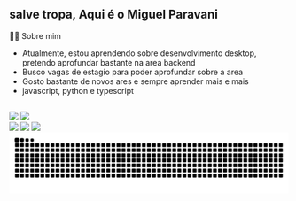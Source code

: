 ## salve tropa, Aqui é o Miguel Paravani 
😶‍🌫️ Sobre mim
- Atualmente, estou aprendendo sobre desenvolvimento desktop, pretendo aprofundar bastante na area backend
- Busco vagas de estagio para poder aprofundar sobre a area
- Gosto bastante de novos ares e sempre aprender mais e mais
- javascript, python e typescript 
    ##
  
<div>
 <a href-"https://github.com/Paravani">
 <img height="180em" src="https://github-readme-stats.vercel.app/api?username=Paravani&show_1cons-true&theme=dracula&include_all_commits-truel&count_private-true"/>
 <img height="180em" src="https://github-readme-stats.vercel.app/api/top-langs/?username=Paravani&layout=compact&langs_count=16&theme-dracula"/>
</div>

<div> 
<a href="https://www.youtube.com/@djparavanidz7" target="_blank"><img src="https://img.shields.io/badge/YouTube-FF0000?style=for-the-badge&logo=youtube&logoColor=white" target="_blank"></a>
<a href="https://instagram.com/djparavanidz7" target="_blank"><img src="https://img.shields.io/badge/-Instagram-%23E4405F?style=for-the-badge&logo=instagram&logoColor=white" target="_blank"></a>
<a href="https://www.linkedin.com/in/miguel-paravani-domingos" target="_blank"><img src="https://img.shields.io/badge/-LinkedIn-%230077B5?style=for-the-badge&logo=linkedin&logoColor=white" target="_blank"></a> 

  </div>

<picture align="center">
  <source media="(prefers-color-scheme: dark)" srcset="https://raw.githubusercontent.com/Paravani/Paravani/output/github-contribution-grid-snake-dark.svg">
  <source media="(prefers-color-scheme: light)" srcset="https://raw.githubusercontent.com/Paravani/Paravani/output/github-contribution-grid-snake-dark.svg">
  <img align="center" alt="github contribution grid snake animation" src="https://raw.githubusercontent.com/Paravani/Paravani/output/github-contribution-grid-snake.svg">
    
</picture>
